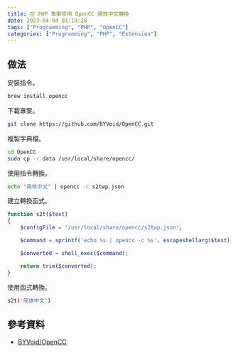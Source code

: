 ```yaml
---
title: 在 PHP 專案使用 OpenCC 開放中文轉換
date: 2023-04-04 01:19:28
tags: ["Programming", "PHP", "OpenCC"]
categories: ["Programming", "PHP", "Extension"]
---
```


## 做法

安裝指令。

```bash
brew install opencc
```

下載專案。

```bash
git clone https://github.com/BYVoid/OpenCC.git
```

複製字典檔。

```bash
cd OpenCC
sudo cp -r data /usr/local/share/opencc/
```

使用指令轉換。

```bash
echo "简体中文" | opencc -c s2twp.json
```

建立轉換函式。

```php
function s2t($text)
{
    $configFile = '/usr/local/share/opencc/s2twp.json';

    $command = sprintf('echo %s | opencc -c %s', escapeshellarg($text), escapeshellarg($configFile));

    $converted = shell_exec($command);

    return trim($converted);
}
```

使用函式轉換。

```bash
s2t('简体中文')
```

## 參考資料

- [BYVoid/OpenCC](https://github.com/BYVoid/OpenCC)
